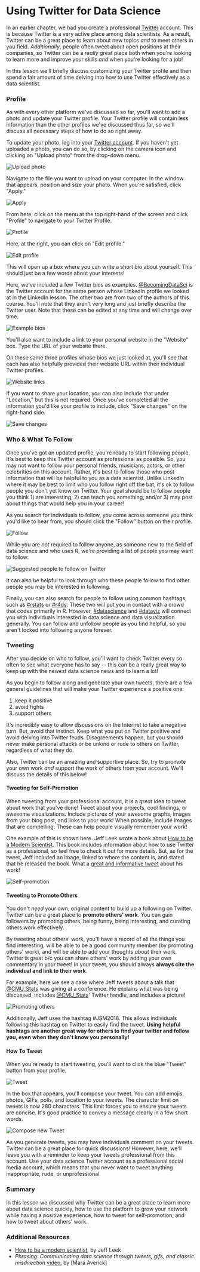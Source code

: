 

# Using Twitter for Data Science

In an earlier chapter, we had you create a professional [Twitter](www.twitter.com) account. This is because Twitter is a very active place among data scientists. As a result, Twitter can be a great place to learn about new topics *and* to meet others in you field. *Additionally*, people often tweet about open positions at their companies, so Twitter can be a *really* great place both when you're looking to learn more and improve your skills *and* when you're looking for a job!

In this lesson we'll briefly discuss customizing your Twitter profile and then spend a fair amount of time delving into how to use Twitter effectively as a data scientist.

### Profile

As with every other platform we've discussed so far, you'll want to add a photo and update your Twitter profile. Your Twitter profile will contain less information than the other profiles we've discussed thus far, so we'll discuss all necessary steps of how to do so right away.

To update your photo, log into your [Twitter account](www.twitter.com). If you haven't yet uploaded a photo, you can do so, by clicking on the camera icon and clicking on "Upload photo" from the drop-down menu.


![Upload photo](https://docs.google.com/presentation/d/1iJ_ONxlP8SBZK6oAoeP7regVVmT5l9FIuZkMjAd-Y8Q/export/png?id=1iJ_ONxlP8SBZK6oAoeP7regVVmT5l9FIuZkMjAd-Y8Q&pageid=g3a45d4729b_0_0)

Navigate to the file you want to upload on your computer. In the window that appears, position and size your photo. When you're satisfied, click "Apply."


![Apply](https://docs.google.com/presentation/d/1iJ_ONxlP8SBZK6oAoeP7regVVmT5l9FIuZkMjAd-Y8Q/export/png?id=1iJ_ONxlP8SBZK6oAoeP7regVVmT5l9FIuZkMjAd-Y8Q&pageid=g40039f2b2d_0_2)

From here, click on the menu at the top right-hand of the screen and click "Profile" to navigate to your Twitter Profile.


![Profile](https://docs.google.com/presentation/d/1iJ_ONxlP8SBZK6oAoeP7regVVmT5l9FIuZkMjAd-Y8Q/export/png?id=1iJ_ONxlP8SBZK6oAoeP7regVVmT5l9FIuZkMjAd-Y8Q&pageid=g40039f2b2d_0_9)

Here, at the right, you can click on "Edit profile."


![Edit profile](https://docs.google.com/presentation/d/1iJ_ONxlP8SBZK6oAoeP7regVVmT5l9FIuZkMjAd-Y8Q/export/png?id=1iJ_ONxlP8SBZK6oAoeP7regVVmT5l9FIuZkMjAd-Y8Q&pageid=g40039f2b2d_0_15)

This will open up a box where you can write a short bio about yourself. This should just be a few words about your interests!

Here, we've included a few Twitter bios as examples. [@BecomingDataSci](https://twitter.com/BecomingDataSci?lang=en) is the Twitter account for the same person whose LinkedIn profile we looked at in the LinkedIn lesson. The other two are from two of the authors of this course. You'll note that they aren't very long and just briefly describe the Twitter user. Note that these can be edited at any time and will change over time.


![Example bios](https://docs.google.com/presentation/d/1iJ_ONxlP8SBZK6oAoeP7regVVmT5l9FIuZkMjAd-Y8Q/export/png?id=1iJ_ONxlP8SBZK6oAoeP7regVVmT5l9FIuZkMjAd-Y8Q&pageid=g40039f2b2d_0_25)

You'll also want to include a link to your personal website in the "Website" box.  Type the URL of your website there.

On these same three profiles whose bios we just looked at, you'll see that each has also helpfully provided their website URL within their individual Twitter profiles.


![Website links](https://docs.google.com/presentation/d/1iJ_ONxlP8SBZK6oAoeP7regVVmT5l9FIuZkMjAd-Y8Q/export/png?id=1iJ_ONxlP8SBZK6oAoeP7regVVmT5l9FIuZkMjAd-Y8Q&pageid=g40039f2b2d_0_37)

If you want to share your location, you can also include that under "Location," but this is not required. Once you've completed all the information you'd like your profile to include, click "Save changes" on the right-hand side.


![Save changes](https://docs.google.com/presentation/d/1iJ_ONxlP8SBZK6oAoeP7regVVmT5l9FIuZkMjAd-Y8Q/export/png?id=1iJ_ONxlP8SBZK6oAoeP7regVVmT5l9FIuZkMjAd-Y8Q&pageid=g40039f2b2d_0_32)

### Who & What To Follow

Once you've got an updated profile, you're ready to start following people. It's best to keep this Twitter account as professional as possible. So, you may not want to follow your personal friends, musicians, actors, or other celebrities on this account. Rather, it's best to follow those who post information that will be helpful to you as a data scientist. Unlike LinkedIn where it may be best to limit who you follow right off the bat, it's ok to follow people you don't yet know on Twitter. Your goal should be to follow people you think 1) are interesting, 2) can teach you something, and/or 3) may post about things that would help you in your career!

As you search for individuals to follow, you come across someone you think you'd like to hear from, you should click the "Follow" button on their profile.


![Follow](https://docs.google.com/presentation/d/1iJ_ONxlP8SBZK6oAoeP7regVVmT5l9FIuZkMjAd-Y8Q/export/png?id=1iJ_ONxlP8SBZK6oAoeP7regVVmT5l9FIuZkMjAd-Y8Q&pageid=g40039f2b2d_0_60)

While you are *not* required to follow anyone,  as someone new to the field of data science and who uses R, we're providing a list of people you may want to follow:


![Suggested people to follow on Twitter](https://docs.google.com/presentation/d/1iJ_ONxlP8SBZK6oAoeP7regVVmT5l9FIuZkMjAd-Y8Q/export/png?id=1iJ_ONxlP8SBZK6oAoeP7regVVmT5l9FIuZkMjAd-Y8Q&pageid=g3f1c4ef3e3_0_0)

It can also be helpful to look through who these people follow to find other people you may be interested in following.

Finally, you can also search for people to follow using common hashtags, such as
[#rstats](https://twitter.com/search?q=%23rstats&src=typd) or [#r4ds](https://twitter.com/search?q=%23r4ds&src=typd). These two will put you in contact with a crowd that codes primarily in R. However, [#datascience](https://twitter.com/search?q=%23datascience&src=typd) and [#dataviz](https://twitter.com/search?q=%23dataviz&src=typd) will connect you with individuals interested in data science and data visualization generally. You can follow and unfollow people as you find helpful, so you aren't locked into following anyone forever.

### Tweeting

After you decide on who to follow, you'll want to check Twitter every so often to see what everyone has to say -- this can be a really great way to keep up with the newest data science news and to learn a lot!

As you begin to follow along and generate your own tweets, there are a few general guidelines that will make your Twitter experience a positive one:

1. keep it positive
2. avoid fights
3. support others

It's incredibly easy to allow discussions on the Internet to take a negative turn. But, avoid that instinct. Keep what you put on Twitter positive and avoid delving into Twitter feuds. Disagreements happen, but you should never make personal attacks or be unkind or rude to others on Twitter, regardless of what they do.

Also, Twitter can be an amazing and supportive place. So, try to promote your own work *and* support the work of others from your account. We'll discuss the details of this below!


#### Tweeting for Self-Promotion

When tweeting from your professional account, it is a *great* idea to tweet about work that you've done! Tweet about your projects, cool findings, or awesome visualizations. Include pictures of your awesome graphs, images from your blog post, and links to your work! When possible, include images that are compelling. These can help people visually remember your work!

One example of this is shown here. Jeff Leek wrote a book about [How to be a Modern Scientist](https://leanpub.com/modernscientist). This book includes information about how to use Twitter as a professional, so feel free to check it out for more details. But, as for the tweet, Jeff included an image, linked to where the content is, and stated that he released the book. What a [great and informative tweet](https://twitter.com/jtleek/status/718494461672734721) about his work!


![Self-promotion](https://docs.google.com/presentation/d/1iJ_ONxlP8SBZK6oAoeP7regVVmT5l9FIuZkMjAd-Y8Q/export/png?id=1iJ_ONxlP8SBZK6oAoeP7regVVmT5l9FIuZkMjAd-Y8Q&pageid=g40039f2b2d_0_78)

#### Tweeting to Promote Others

You don't *need* your own, original content to build up a following on Twitter. Twitter can be a great place to **promote others' work**. You can gain followers by promoting others, being funny, being interesting, and curating others work effectively.  

By tweeting about others' work, you'll have a record of all the things you find interesting, will be able to be a good community member (by promoting others' work), and will be able to add your thoughts *about* their work. Twitter is great b/c you can share others' work by adding your own commentary in your tweet! In your tweet, you should always **always cite the individual and link to their work**.

For example, here we see a case where Jeff tweets about a talk that [@CMU_Stats](https://twitter.com/CMU_Stats) was giving at a conference. He explains what was being discussed, includes [@CMU_Stats](https://twitter.com/CMU_Stats)' Twitter handle, and includes a picture!


![Promoting others](https://docs.google.com/presentation/d/1iJ_ONxlP8SBZK6oAoeP7regVVmT5l9FIuZkMjAd-Y8Q/export/png?id=1iJ_ONxlP8SBZK6oAoeP7regVVmT5l9FIuZkMjAd-Y8Q&pageid=g40039f2b2d_0_82)

Additionally, Jeff uses the hashtag #JSM2018. This allows individuals following this hashtag on Twitter to easily find the tweet. **Using helpful hashtags are another great way for others to find your twitter and follow you, even when they don't know you personally!**


#### How To Tweet

When you're ready to start tweeting, you'll want to click the blue "Tweet" button from your profile.


![Tweet](https://docs.google.com/presentation/d/1iJ_ONxlP8SBZK6oAoeP7regVVmT5l9FIuZkMjAd-Y8Q/export/png?id=1iJ_ONxlP8SBZK6oAoeP7regVVmT5l9FIuZkMjAd-Y8Q&pageid=g40039f2b2d_0_90)

In the box that appears, you'll compose your tweet. You can add emojis, photos, GIFs, polls, and location to your tweets. The character limit on tweets is now 280 characters. This limit forces you to ensure your tweets are concise. It's good practice to convey a message clearly in a few short words.

![Compose new Tweet](https://docs.google.com/presentation/d/1iJ_ONxlP8SBZK6oAoeP7regVVmT5l9FIuZkMjAd-Y8Q/export/png?id=1iJ_ONxlP8SBZK6oAoeP7regVVmT5l9FIuZkMjAd-Y8Q&pageid=g40039f2b2d_0_95)

As you generate tweets, you may have individuals comment on your tweets. Twitter can be a great place for quick discussions! However, here, we'll leave you with a reminder to keep your tweets professional from this account. Use your data science Twitter account as a professional social media account, which means that you never want to tweet anything inappropriate, rude, or unprofessional.


### Summary

In this lesson we discussed why Twitter can be a great place to learn more about data science quickly, how to use the platform to grow your network while having a positive experience, how to tweet for self-promotion, and how to tweet about others' work.

### Additional Resources

* [How to be a modern scientist](https://leanpub.com/modernscientist), by Jeff Leek
* _Phrasing: Communicating data science through tweets, gifs, and classic misdirection_ [video](https://rud.is/b/2018/08/27/simplifying-world-tile-grid-creation-with-geom_wtg/), by [Mara Averick]
